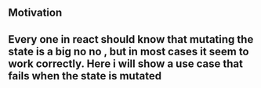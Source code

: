 <h2>Motivation<h2>
 Every one in react should know that mutating the state is a big no no , but in most cases it seem to work correctly. 
 Here i will show a use case that fails when the state is mutated


